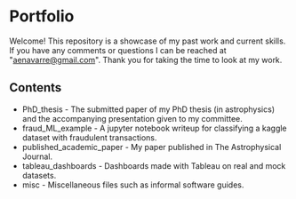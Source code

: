 # Portfolio
Welcome! This repository is a showcase of my past work and current skills. If you have any comments or questions I can be reached at "aenavarre@gmail.com". Thank you for taking the time to look at my work.

## Contents
* PhD_thesis - The submitted paper of my PhD thesis (in astrophysics) and the accompanying presentation given to my committee.
* fraud_ML_example - A jupyter notebook writeup for classifying a kaggle dataset with fraudulent transactions.
* published_academic_paper - My paper published in The Astrophysical Journal.
* tableau_dashboards - Dashboards made with Tableau on real and mock datasets.
* misc - Miscellaneous files such as informal software guides.
